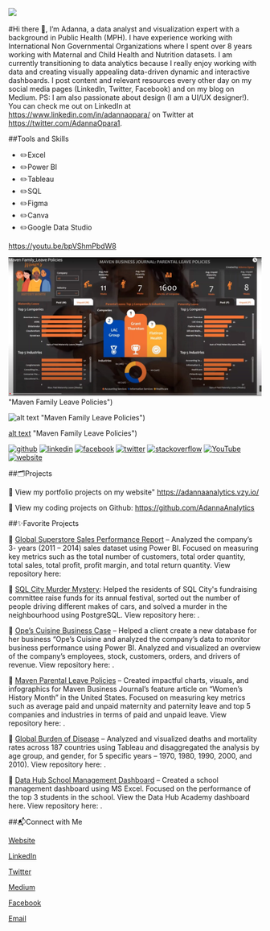 ![](https://media.licdn.com/dms/image/D4D16AQGWqK6j05ihIg/profile-displaybackgroundimage-shrink_350_1400/0/1681382320148?e=1691625600&v=beta&t=X3WF9iBITjYQf4dfvROm73Jq08R9Gt0ZZYz-qfMZ5wA)

#Hi there 👋, I’m Adanna, a data analyst and visualization expert with a background in Public Health (MPH). I have experience working with International Non Governmental Organizations where I spent over 8 years working with Maternal and Child Health and Nutrition datasets. I am currently transitioning to data analytics because I really enjoy working with data and creating visually appealing data-driven dynamic and interactive dashboards. I post content and relevant resources every other day on my social media pages (LinkedIn, Twitter, Facebook) and on my blog on Medium. PS: I am also passionate about design (I am a UI/UX designer!). You can check me out on LinkedIn at https://www.linkedin.com/in/adannaopara/ on Twitter at https://twitter.com/AdannaOpara1.

##Tools and Skills

* ✏️Excel
* ✏️Power BI
* ✏️Tableau
* ✏️SQL
* ✏️Figma
* ✏️Canva
* ✏️Google Data Studio

https://youtu.be/bpVShmPbdW8

![alt text](https://github.com/AdannaAnalytics/AdannaAnalytics/blob/main/Maven%20Family%20Leave%20Poilicy%20Image.jpeg) "Maven Family Leave Policies")

![alt text](https://www.youtube.com/watch?v=bpVShmPbdW8&t=75s) "Maven Family Leave Policies") 


[alt text](https://github.com/AdannaAnalytics/AdannaAnalytics/blob/main/ADANNA.mp4) "Maven Family Leave Policies")


[<img src='https://cdn.jsdelivr.net/npm/simple-icons@3.0.1/icons/github.svg' alt='github' height='40'>](https://github.com/https://github.com/AdannaAnalytics)  [<img src='https://cdn.jsdelivr.net/npm/simple-icons@3.0.1/icons/linkedin.svg' alt='linkedin' height='40'>](https://www.linkedin.com/in/https://www.linkedin.com/in/adannaopara//)  [<img src='https://cdn.jsdelivr.net/npm/simple-icons@3.0.1/icons/facebook.svg' alt='facebook' height='40'>](https://www.facebook.com/https://web.facebook.com/adanna.opara.9)  [<img src='https://cdn.jsdelivr.net/npm/simple-icons@3.0.1/icons/twitter.svg' alt='twitter' height='40'>](https://twitter.com/https://twitter.com/AdannaOpara1)  [<img src='https://cdn.jsdelivr.net/npm/simple-icons@3.0.1/icons/stackoverflow.svg' alt='stackoverflow' height='40'>](https://stackoverflow.com/users/https://stackoverflow.com/users/21986117/adanna-analytics)  [<img src='https://cdn.jsdelivr.net/npm/simple-icons@3.0.1/icons/youtube.svg' alt='YouTube' height='40'>](https://www.youtube.com/channel/https://www.youtube.com/channel/UCcukXYNI1ePLV0l59d70roA)  [<img src='https://cdn.jsdelivr.net/npm/simple-icons@3.0.1/icons/icloud.svg' alt='website' height='40'>](https://adannaanalytics.vzy.io/)  


##🗂️Projects


	View my portfolio projects on my website" https://adannaanalytics.vzy.io/

	View my coding projects on Github: https://github.com/AdannaAnalytics



##✨Favorite Projects


	[Global Superstore Sales Performance Report](https://www.mavenanalytics.io/project/5675) – Analyzed the company’s 3- years (2011 – 2014) sales dataset using Power BI. Focused on measuring key metrics such as the total number of customers, total order quantity, total sales, total profit, profit margin, and total return quantity. View repository here:

	[SQL City Murder Mystery](https://www.mavenanalytics.io/project/6146): Helped the residents of SQL City's fundraising committee raise funds for its annual festival, sorted out the number of people driving different makes of cars, and solved a murder in the neighbourhood using PostgreSQL. View repository here: .

	[Ope’s Cuisine Business Case](https://www.mavenanalytics.io/project/3372) – Helped a client create a new database for her business “Ope’s Cuisine and analyzed the company’s data to monitor business performance using Power BI. Analyzed and visualized an overview of the company’s employees, stock, customers, orders, and drivers of revenue. View repository here: .

	[Maven Parental Leave Policies](https://www.mavenanalytics.io/project/4644) – Created impactful charts, visuals, and infographics for Maven Business Journal’s feature article on “Women’s History Month” in the United States. Focused on measuring key metrics such as average paid and unpaid maternity and paternity leave and top 5 companies and industries in terms of paid and unpaid leave. View repository here: .

	[Global Burden of Disease](https://www.mavenanalytics.io/project/4481) – Analyzed and visualized deaths and mortality rates across 187 countries using Tableau and disaggregated the analysis by age group, and gender, for 5 specific years – 1970, 1980, 1990, 2000, and 2010). View repository here: .

	[Data Hub School Management Dashboard](https://www.mavenanalytics.io/project/3237) – Created a school management dashboard using MS Excel. Focused on the performance of the top 3 students in the school. View the Data Hub Academy dashboard here. View repository here: .

##📬Connect with Me

[Website](https://adannaanalytics.vzy.io/)

[LinkedIn](https://www.linkedin.com/in/adannaopara/)

[Twitter](https://twitter.com/AdannaOpara1)

[Medium](https://medium.com/@adanna.analytics)

[Facebook](https://web.facebook.com/adanna.opara.9)

[Email](adanna.analytics@gmail.com)




